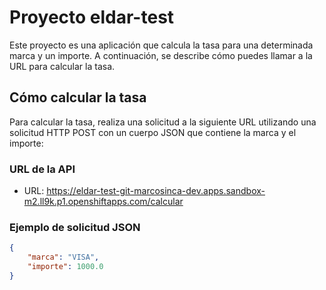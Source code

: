 # Proyecto eldar-test

Este proyecto es una aplicación que calcula la tasa para una determinada marca y un importe. A continuación, se describe cómo puedes llamar a la URL para calcular la tasa.

## Cómo calcular la tasa

Para calcular la tasa, realiza una solicitud a la siguiente URL utilizando una solicitud HTTP POST con un cuerpo JSON que contiene la marca y el importe:

### URL de la API

- URL: https://eldar-test-git-marcosinca-dev.apps.sandbox-m2.ll9k.p1.openshiftapps.com/calcular

### Ejemplo de solicitud JSON

```json
{
    "marca": "VISA",
    "importe": 1000.0
}
